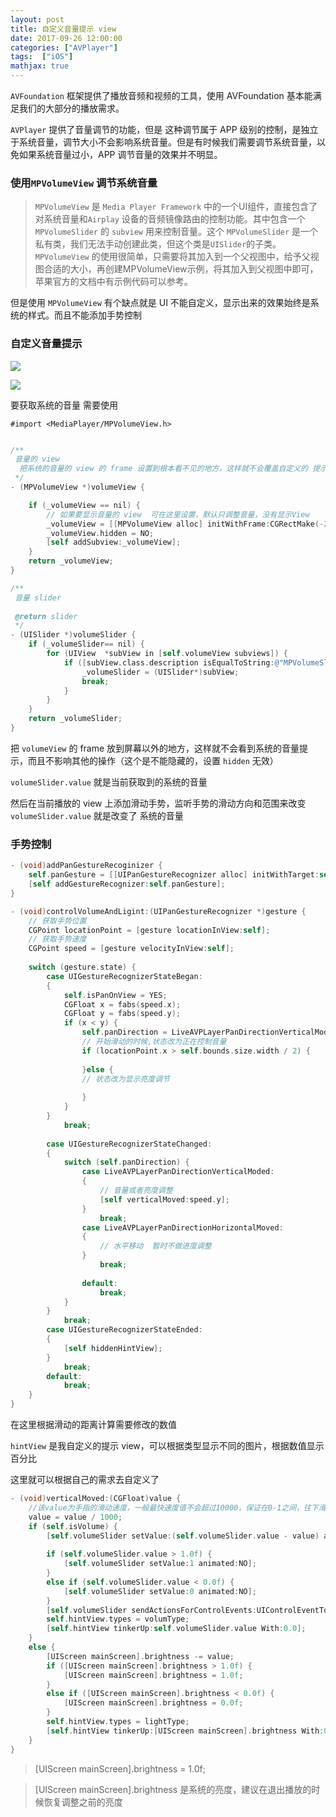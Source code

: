 ```yaml
---
layout: post
title: 自定义音量提示 view
date: 2017-09-26 12:00:00
categories: ["AVPlayer"]
tags:  ["iOS"]
mathjax: true
---
```


`AVFoundation` 框架提供了播放音频和视频的工具，使用 AVFoundation 基本能满足我们的大部分的播放需求。

`AVPlayer` 提供了音量调节的功能，但是 这种调节属于 APP 级别的控制，是独立于系统音量，调节大小不会影响系统音量。但是有时候我们需要调节系统音量，以免如果系统音量过小，APP 调节音量的效果并不明显。

### 使用`MPVolumeView` 调节系统音量

> `MPVolumeView` 是 `Media Player Framework` 中的一个UI组件，直接包含了对系统音量和`Airplay` 设备的音频镜像路由的控制功能。其中包含一个 `MPVolumeSlider` 的 `subview` 用来控制音量。这个 `MPVolumeSlider` 是一个私有类，我们无法手动创建此类，但这个类是`UISlider`的子类。`MPVolumeView` 的使用很简单，只需要将其加入到一个父视图中，给予父视图合适的大小，再创建MPVolumeView示例，将其加入到父视图中即可，苹果官方的文档中有示例代码可以参考。

但是使用 `MPVolumeView` 有个缺点就是 UI 不能自定义，显示出来的效果始终是系统的样式。而且不能添加手势控制

### 自定义音量提示


![](https://cdn.jsdelivr.net/gh/dongjiawang/BlogImage@1.0.0.2/img/20200926122219.png)

![](https://cdn.jsdelivr.net/gh/dongjiawang/BlogImage@1.0.0.2/img/20200926122231.png)

要获取系统的音量 需要使用

```
#import <MediaPlayer/MPVolumeView.h>
```


```objectivec

/**
 音量的 view
  把系统的音量的 view 的 frame 设置到根本看不见的地方，这样就不会覆盖自定义的 提示 view
 */
- (MPVolumeView *)volumeView {

    if (_volumeView == nil) {
        // 如果要显示音量的 view  可在这里设置，默认只调整音量，没有显示View
        _volumeView = [[MPVolumeView alloc] initWithFrame:CGRectMake(-20, -20, 10, 10)];
        _volumeView.hidden = NO;
        [self addSubview:_volumeView];
    }
    return _volumeView;
}

/**
 音量 slider
 
 @return slider
 */
- (UISlider *)volumeSlider {
    if (_volumeSlider== nil) {
        for (UIView  *subView in [self.volumeView subviews]) {
            if ([subView.class.description isEqualToString:@"MPVolumeSlider"]) {
                _volumeSlider = (UISlider*)subView;
                break;
            }
        }
    }
    return _volumeSlider;
}

```

把 `volumeView` 的 frame 放到屏幕以外的地方，这样就不会看到系统的音量提示，而且不影响其他的操作（这个是不能隐藏的，设置 `hidden` 无效）

`volumeSlider.value` 就是当前获取到的系统的音量

然后在当前播放的 view 上添加滑动手势，监听手势的滑动方向和范围来改变 `volumeSlider.value` 就是改变了 系统的音量

### 手势控制

```objectivec
- (void)addPanGestureRecoginizer {
    self.panGesture = [[UIPanGestureRecognizer alloc] initWithTarget:self action:@selector(controlVolumeAndLigint:)];
    [self addGestureRecognizer:self.panGesture];
}
```

```objectivec
- (void)controlVolumeAndLigint:(UIPanGestureRecognizer *)gesture {
    // 获取手势位置
    CGPoint locationPoint = [gesture locationInView:self];
    // 获取手势速度
    CGPoint speed = [gesture velocityInView:self];
    
    switch (gesture.state) {
        case UIGestureRecognizerStateBegan:
        {
            self.isPanOnView = YES;
            CGFloat x = fabs(speed.x);
            CGFloat y = fabs(speed.y);
            if (x < y) {
                self.panDirection = LiveAVPLayerPanDirectionVerticalModed;
                // 开始滑动的时候,状态改为正在控制音量
                if (locationPoint.x > self.bounds.size.width / 2) {
                    
                }else { 
                // 状态改为显示亮度调节
                    
                }
            }
        }
            break;
            
        case UIGestureRecognizerStateChanged:
        {
            switch (self.panDirection) {
                case LiveAVPLayerPanDirectionVerticalModed:
                {
                    // 音量或者亮度调整
                    [self verticalMoved:speed.y];
                }
                    break;
                case LiveAVPLayerPanDirectionHorizontalMoved:
                {
                    // 水平移动  暂时不做进度调整
                }
                    break;
                    
                default:
                    break;
            }
        }
            break;
        case UIGestureRecognizerStateEnded:
        {
            [self hiddenHintView];
        }
            break;
        default:
            break;
    }
}
```

在这里根据滑动的距离计算需要修改的数值

`hintView` 是我自定义的提示 view，可以根据类型显示不同的图片，根据数值显示 百分比

这里就可以根据自己的需求去自定义了

```objectivec
- (void)verticalMoved:(CGFloat)value {
    //该value为手指的滑动速度，一般最快速度值不会超过10000，保证在0-1之间，往下滑为正，往上滑为负 所以用 “-=”
    value = value / 1000;
    if (self.isVolume) {
        [self.volumeSlider setValue:(self.volumeSlider.value - value) animated:NO];
        
        if (self.volumeSlider.value > 1.0f) {
            [self.volumeSlider setValue:1 animated:NO];
        }
        else if (self.volumeSlider.value < 0.0f) {
            [self.volumeSlider setValue:0 animated:NO];
        }
        [self.volumeSlider sendActionsForControlEvents:UIControlEventTouchUpInside];
        self.hintView.types = volumType;
        [self.hintView tinkerUp:self.volumeSlider.value With:0.0];
    }
    else {
        [UIScreen mainScreen].brightness -= value;
        if ([UIScreen mainScreen].brightness > 1.0f) {
            [UIScreen mainScreen].brightness = 1.0f;
        }
        else if ([UIScreen mainScreen].brightness < 0.0f) {
            [UIScreen mainScreen].brightness = 0.0f;
        }
        self.hintView.types = lightType;
        [self.hintView tinkerUp:[UIScreen mainScreen].brightness With:0.0];
    }
}
```

> [UIScreen mainScreen].brightness = 1.0f;

> [UIScreen mainScreen].brightness 是系统的亮度，建议在退出播放的时候恢复调整之前的亮度
